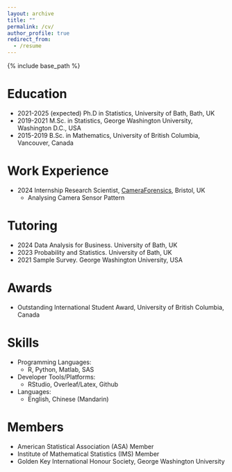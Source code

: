 ```yaml
---
layout: archive
title: ""
permalink: /cv/
author_profile: true
redirect_from:
  - /resume
---
```


{% include base_path %}

Education
======
* 2021-2025 (expected)  Ph.D in Statistics, University of Bath, Bath, UK
* 2019-2021             M.Sc. in Statistics, George Washington University, Washington D.C., USA
* 2015-2019             B.Sc. in Mathematics, University of British Columbia, Vancouver, Canada

Work Experience
======
* 2024  Internship Research Scientist, [CameraForensics](https://www.cameraforensics.com/), Bristol, UK
  * Analysing Camera Sensor Pattern

Tutoring
======
  * 2024  Data Analysis for Business. University of Bath, UK
  * 2023  Probability and Statistics. University of Bath, UK
  * 2021  Sample Survey. George Washington University, USA

Awards
======
* Outstanding International Student Award, University of British Columbia, Canada

Skills
======
* Programming Languages:
  * R, Python, Matlab, SAS
* Developer Tools/Platforms:
  * RStudio, Overleaf/Latex, Github
* Languages:
  * English, Chinese (Mandarin)
  
Members
======
* American Statistical Association (ASA) Member
* Institute of Mathematical Statistics (IMS) Member
* Golden Key International Honour Society, George Washington University
  
